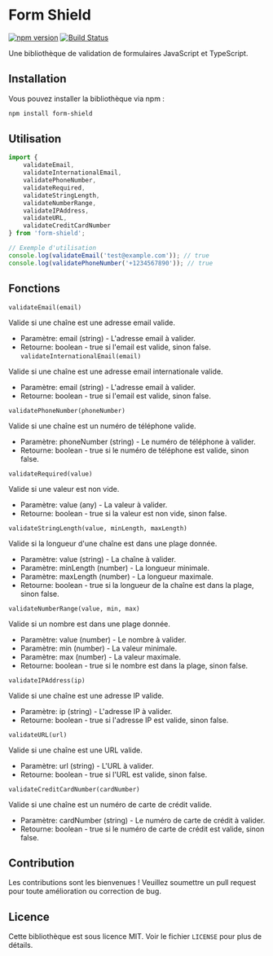 # Form Shield

[![npm version](https://badge.fury.io/js/form-shield.svg)](https://badge.fury.io/js/form-shield)
[![Build Status](https://github.com/leoteissier/form-shield/actions/workflows/ci.yml/badge.svg)](https://github.com/leoteissier/form-shield/actions)

Une bibliothèque de validation de formulaires JavaScript et TypeScript.

## Installation

Vous pouvez installer la bibliothèque via npm :

```sh
npm install form-shield
```

## Utilisation
```javascript
import {
    validateEmail,
    validateInternationalEmail,
    validatePhoneNumber,
    validateRequired,
    validateStringLength,
    validateNumberRange,
    validateIPAddress,
    validateURL,
    validateCreditCardNumber
} from 'form-shield';

// Exemple d'utilisation
console.log(validateEmail('test@example.com')); // true
console.log(validatePhoneNumber('+1234567890')); // true
```

## Fonctions
`validateEmail(email)`

Valide si une chaîne est une adresse email valide.
- Paramètre: email (string) - L'adresse email à valider.
- Retourne: boolean - true si l'email est valide, sinon false.
`validateInternationalEmail(email)`

Valide si une chaîne est une adresse email internationale valide.
- Paramètre: email (string) - L'adresse email à valider.
- Retourne: boolean - true si l'email est valide, sinon false.

`validatePhoneNumber(phoneNumber)`

Valide si une chaîne est un numéro de téléphone valide.
- Paramètre: phoneNumber (string) - Le numéro de téléphone à valider.
- Retourne: boolean - true si le numéro de téléphone est valide, sinon false.

`validateRequired(value)`

Valide si une valeur est non vide.
- Paramètre: value (any) - La valeur à valider.
- Retourne: boolean - true si la valeur est non vide, sinon false.

`validateStringLength(value, minLength, maxLength)`

Valide si la longueur d'une chaîne est dans une plage donnée.
- Paramètre: value (string) - La chaîne à valider.
- Paramètre: minLength (number) - La longueur minimale.
- Paramètre: maxLength (number) - La longueur maximale.
- Retourne: boolean - true si la longueur de la chaîne est dans la plage, sinon false.

`validateNumberRange(value, min, max)`

Valide si un nombre est dans une plage donnée.
- Paramètre: value (number) - Le nombre à valider.
- Paramètre: min (number) - La valeur minimale.
- Paramètre: max (number) - La valeur maximale.
- Retourne: boolean - true si le nombre est dans la plage, sinon false.

`validateIPAddress(ip)`

Valide si une chaîne est une adresse IP valide.
- Paramètre: ip (string) - L'adresse IP à valider.
- Retourne: boolean - true si l'adresse IP est valide, sinon false.

`validateURL(url)`

Valide si une chaîne est une URL valide.
- Paramètre: url (string) - L'URL à valider.
- Retourne: boolean - true si l'URL est valide, sinon false.

`validateCreditCardNumber(cardNumber)`

Valide si une chaîne est un numéro de carte de crédit valide.
- Paramètre: cardNumber (string) - Le numéro de carte de crédit à valider.
- Retourne: boolean - true si le numéro de carte de crédit est valide, sinon false.

## Contribution
Les contributions sont les bienvenues ! Veuillez soumettre un pull request pour toute amélioration ou correction de bug.

## Licence
Cette bibliothèque est sous licence MIT. Voir le fichier `LICENSE` pour plus de détails.